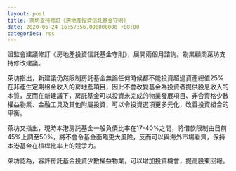 ```yaml
---
layout: post
title: 萊坊支持修訂《房地產投資信託基金守則》
date: 2020-06-24 16:57:56.000000000 +08:00
categories: rss
---
```


證監會建議修訂《房地產投資信託基金守則》，展開兩個月諮詢。物業顧問萊坊支持修改建議。

萊坊指出，新建議仍然限制房託基金無論任何時候都不能投資超過資產總值25%在非產生定期租金收入的房地產項目，因此不會改變基金為投資者提供股息收入的本質，反而在新建議下，房託基金可以投資未完成的物業發展項目、非合資格少數權益物業、金融工具及其他附屬投資，可以令投資選項更多元化，改善投資組合的平衡。

萊坊又指出，現時本港房託基金一般負債比率在17-40%之間，將借款限制由目前45%上調至50%，將不會令基金面臨更大風險，反而可以與海外市場看齊，保持本港基金在槓桿比率上的競爭力。

萊坊認為，容許房託基金投資少數權益物業，可以增加投資機會，提高股東回報。
